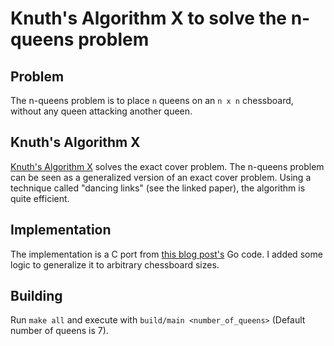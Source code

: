 # Knuth's Algorithm X to solve the n-queens problem

## Problem

The n-queens problem is to place `n` queens on an `n x n` chessboard, without any queen attacking another queen.

## Knuth's Algorithm X

[Knuth's Algorithm X](https://arxiv.org/pdf/cs/0011047.pdf) solves the exact cover problem. 
The n-queens problem can be seen as a generalized version of an exact cover problem.
Using a technique called "dancing links" (see the linked paper), the algorithm is quite efficient.

## Implementation

The implementation is a C port from [this blog post's](http://www.nohuddleoffense.de/2019/01/20/dancing-links-algorithm-x-and-the-n-queens-puzzle/) Go code.
I added some logic to generalize it to arbitrary chessboard sizes.

## Building

Run `make all` and execute with `build/main <number_of_queens>` (Default number of queens is 7).

